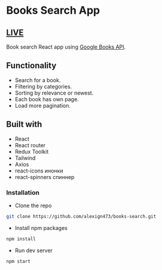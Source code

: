# Books Search App

## [LIVE](https://isikava.github.io/books-search/)

Book search React app using [Google Books API](https://developers.google.com/books/docs/v1/using).

## Functionality

- Search for a book.
- Filtering by categories.
- Sorting by relevance or newest.
- Each book has own page.
- Load more pagination.

## Built with

- React
- React router
- Redux Toolkit
- Tailwind
- Axios
- react-icons инонки
- react-spinners спиннер

### Installation

- Clone the repo

```bash
git clone https://github.com/alexign473/books-search.git
```

- Install npm packages

```bash
npm install
```

- Run dev server

```bash
npm start
```
